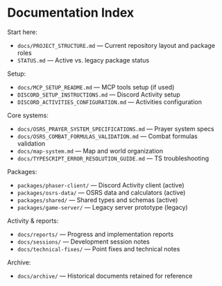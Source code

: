 # Documentation Index

Start here:
- `docs/PROJECT_STRUCTURE.md` — Current repository layout and package roles
- `STATUS.md` — Active vs. legacy package status

Setup:
- `docs/MCP_SETUP_README.md` — MCP tools setup (if used)
- `DISCORD_SETUP_INSTRUCTIONS.md` — Discord Activity setup
- `DISCORD_ACTIVITIES_CONFIGURATION.md` — Activities configuration

Core systems:
- `docs/OSRS_PRAYER_SYSTEM_SPECIFICATIONS.md` — Prayer system specs
- `docs/OSRS_COMBAT_FORMULAS_VALIDATION.md` — Combat formulas validation
- `docs/map-system.md` — Map and world organization
- `docs/TYPESCRIPT_ERROR_RESOLUTION_GUIDE.md` — TS troubleshooting

Packages:
- `packages/phaser-client/` — Discord Activity client (active)
- `packages/osrs-data/` — OSRS data and calculators (active)
- `packages/shared/` — Shared types and schemas (active)
- `packages/game-server/` — Legacy server prototype (legacy)

Activity & reports:
- `docs/reports/` — Progress and implementation reports
- `docs/sessions/` — Development session notes
- `docs/technical-fixes/` — Point fixes and technical notes

Archive:
- `docs/archive/` — Historical documents retained for reference